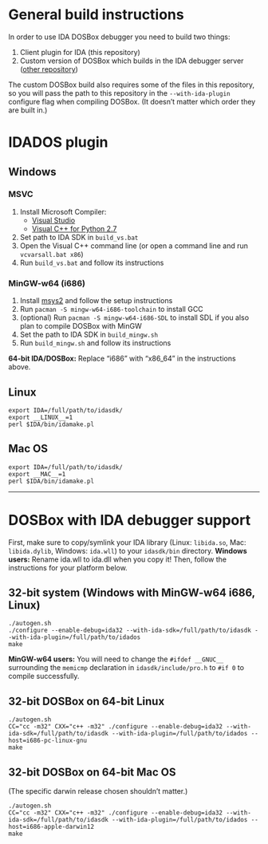 # General build instructions

In order to use IDA DOSBox debugger you need to build two things:

1. Client plugin for IDA (this repository)
2. Custom version of DOSBox which builds in the IDA debugger server ([other repository](https://github.com/wjp/dosbox))

The custom DOSBox build also requires some of the files in this repository, so you will pass the path to this repository in the `--with-ida-plugin` configure flag when compiling DOSBox. (It doesn’t matter which order they are built in.)

# IDADOS plugin

## Windows

### MSVC

1. Install Microsoft Compiler:
   * [Visual Studio](https://www.visualstudio.com/downloads/download-visual-studio-vs)
   * [Visual C++ for Python 2.7](http://www.microsoft.com/en-us/download/details.aspx?id=44266)
1. Set path to IDA SDK in `build_vs.bat`
1. Open the Visual C++ command line (or open a command line and run `vcvarsall.bat x86`)
1. Run `build_vs.bat` and follow its instructions

### MinGW-w64 (i686)

1. Install [msys2](http://repo.msys2.org/distrib/i686/msys2-i686-20160205.exe) and follow the setup instructions
1. Run `pacman -S mingw-w64-i686-toolchain` to install GCC
1. (optional) Run `pacman -S mingw-w64-i686-SDL` to install SDL if you also plan to compile DOSBox with MinGW
1. Set the path to IDA SDK in `build_mingw.sh`
1. Run `build_mingw.sh` and follow its instructions

**64-bit IDA/DOSBox:** Replace “i686” with “x86_64” in the instructions above.

## Linux

```
export IDA=/full/path/to/idasdk/
export __LINUX__=1
perl $IDA/bin/idamake.pl
```

## Mac OS

```
export IDA=/full/path/to/idasdk/
export __MAC__=1
perl $IDA/bin/idamake.pl
```

---

# DOSBox with IDA debugger support

First, make sure to copy/symlink your IDA library (Linux: `libida.so`, Mac: `libida.dylib`, Windows: `ida.wll`) to your `idasdk/bin` directory. **Windows users:** Rename ida.wll to ida.dll when you copy it! Then, follow the instructions for your platform below.

## 32-bit system (Windows with MinGW-w64 i686, Linux)

```
./autogen.sh
./configure --enable-debug=ida32 --with-ida-sdk=/full/path/to/idasdk --with-ida-plugin=/full/path/to/idados
make
```

**MinGW-w64 users:** You will need to change the `#ifdef __GNUC__` surrounding the `memicmp` declaration in `idasdk/include/pro.h` to `#if 0` to compile successfully.

## 32-bit DOSBox on 64-bit Linux

```
./autogen.sh
CC="cc -m32" CXX="c++ -m32" ./configure --enable-debug=ida32 --with-ida-sdk=/full/path/to/idasdk --with-ida-plugin=/full/path/to/idados --host=i686-pc-linux-gnu
make
```

## 32-bit DOSBox on 64-bit Mac OS

(The specific darwin release chosen shouldn’t matter.)

```
./autogen.sh
CC="cc -m32" CXX="c++ -m32" ./configure --enable-debug=ida32 --with-ida-sdk=/full/path/to/idasdk --with-ida-plugin=/full/path/to/idados --host=i686-apple-darwin12
make
```

